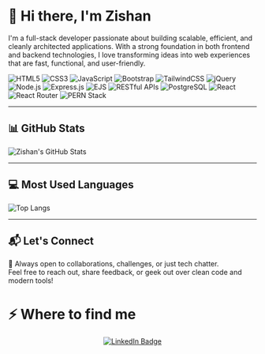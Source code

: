 # 👋 Hi there, I'm Zishan

I'm a full-stack developer passionate about building scalable, efficient, and cleanly architected applications. With a strong foundation in both frontend and backend technologies, I love transforming ideas into web experiences that are fast, functional, and user-friendly.

![HTML5](https://img.shields.io/badge/-HTML5-E34F26?logo=html5&logoColor=white&style=flat)
![CSS3](https://img.shields.io/badge/-CSS3-1572B6?logo=css3&logoColor=white&style=flat)
![JavaScript](https://img.shields.io/badge/-JavaScript-F7DF1E?logo=javascript&logoColor=black&style=flat)
![Bootstrap](https://img.shields.io/badge/-Bootstrap-7952B3?logo=bootstrap&logoColor=white&style=flat)
![TailwindCSS](https://img.shields.io/badge/-TailwindCSS-38B2AC?logo=tailwind-css&logoColor=white&style=flat)
![jQuery](https://img.shields.io/badge/-jQuery-0769AD?logo=jquery&logoColor=white&style=flat)
![Node.js](https://img.shields.io/badge/-Node.js-339933?logo=node.js&logoColor=white&style=flat)
![Express.js](https://img.shields.io/badge/-Express.js-000000?logo=express&logoColor=white&style=flat)
![EJS](https://img.shields.io/badge/-EJS-243A4E?logo=ejs&logoColor=white&style=flat)
![RESTful APIs](https://img.shields.io/badge/-RESTful%20APIs-006400?style=flat)
![PostgreSQL](https://img.shields.io/badge/-PostgreSQL-336791?logo=postgresql&logoColor=white&style=flat)
![React](https://img.shields.io/badge/-React-61DAFB?logo=react&logoColor=white&style=flat)
![React Router](https://img.shields.io/badge/-React%20Router-CA4245?logo=react-router&logoColor=white&style=flat)
![PERN Stack](https://img.shields.io/badge/-PERN%20Stack-4B8BBE?logo=postgresql&logoColor=white&style=flat)


---

## 📊 GitHub Stats

![Zishan's GitHub Stats](https://github-readme-stats.vercel.app/api?username=Zishan976&show_icons=true&theme=radical)

---
## 💻 Most Used Languages

![Top Langs](https://github-readme-stats.vercel.app/api/top-langs/?username=Zishan976&layout=compact&theme=tokyonight)

---


## 📬 Let's Connect

💬 Always open to collaborations, challenges, or just tech chatter.  
Feel free to reach out, share feedback, or geek out over clean code and modern tools!
<h1>⚡ Where to find me</h1>
<p align="center">
  <a href="https://www.linkedin.com/in/your-profile" target="_blank">
    <img src="https://img.shields.io/badge/LINKEDIN-blue?style=for-the-badge&logo=linkedin" alt="LinkedIn Badge"/>
  </a>
</p>

